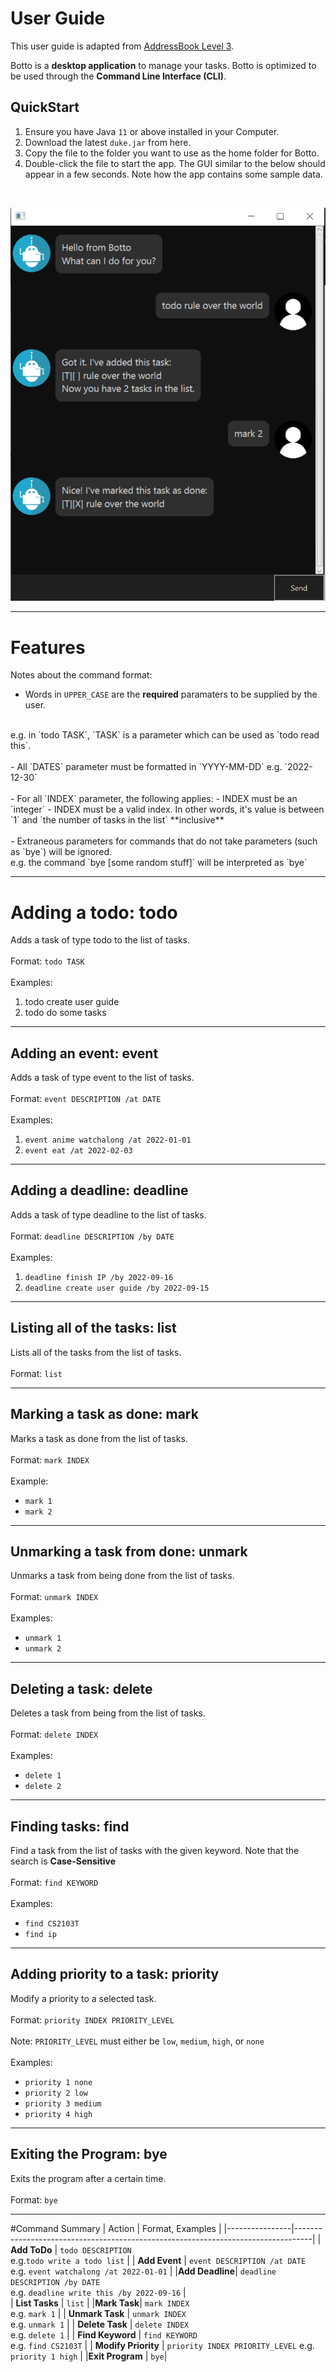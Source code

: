 # User Guide
This user guide is adapted from [AddressBook Level 3](https://nus-cs2103-ay2223s1.github.io/tp/UserGuide.html).

Botto is a **desktop application** to manage your tasks. Botto is 
optimized to be used through the **Command Line Interface (CLI)**.

## QuickStart
1. Ensure you have Java `11` or above installed in your Computer.
2. Download the latest `duke.jar` from here.
3. Copy the file to the folder you want to use as the home folder for Botto.
4. Double-click the file to start the app. The GUI similar to the below should appear in a few seconds. Note how the app contains some sample data.
<br />

![Ui](Ui.png)

***
# Features
Notes about the command format:
- Words in `UPPER_CASE` are the **required** paramaters to be supplied by the user.
<br />
e.g. in `todo TASK`, `TASK` is a parameter which can be used as `todo read this`.
<br /> <br />
- All `DATES` parameter must be formatted in `YYYY-MM-DD` e.g. `2022-12-30`
  <br /> <br />
- For all `INDEX` parameter, the following applies:
  - INDEX must be an `integer`
  - INDEX must be a valid index. In other words, it's value
    is between `1` and `the number of tasks in the list` **inclusive**
    <br /><br />
- Extraneous parameters for commands that do not take parameters (such as `bye`) will be ignored.
  <br />
e.g. the command `bye [some random stuff]` will be interpreted as `bye`

***
# Adding a todo: todo
Adds a task of type todo to the list of tasks.
<br /> <br />
Format: `todo TASK`
<br /> <br />
Examples:
1. todo create user guide
2. todo do some tasks

***
## Adding an event: event
Adds a task of type event to the list of tasks.
<br /> <br />
Format: `event DESCRIPTION /at DATE`
<br /> <br />
Examples:
1. `event anime watchalong /at 2022-01-01`
2. `event eat /at 2022-02-03`

***
## Adding a deadline: deadline
Adds a task of type deadline to the list of tasks.
<br /><br />
Format: `deadline DESCRIPTION /by DATE`
<br /><br />
Examples:
1. `deadline finish IP /by 2022-09-16`
2. `deadline create user guide /by 2022-09-15`

***
## Listing all of the tasks: list
Lists all of the tasks from the list of tasks.
<br /><br />
Format: `list`
<br />

***
## Marking a task as done: mark
Marks a task as done from the list of tasks.
<br /><br />
Format: `mark INDEX`
<br /><br />
Example:
- `mark 1`
- `mark 2`

***
## Unmarking a task from done: unmark
Unmarks a task from being done from the list of tasks.
<br /><br />
Format: `unmark INDEX`
<br /><br />
Examples:
- `unmark 1`
- `unmark 2`

***
## Deleting a task: delete
Deletes a task from being from the list of tasks.
<br /><br />
Format: `delete INDEX`
<br /><br />
Examples:
- `delete 1`
- `delete 2`

***
## Finding tasks: find
Find a task from the list of tasks with the given keyword.
Note that the search is **Case-Sensitive**
<br /><br />
Format: `find KEYWORD`
<br /><br />
Examples:
- `find CS2103T`
- `find ip`

***
## Adding priority to a task: priority
Modify a priority to a selected task.
<br /><br />
Format: `priority INDEX PRIORITY_LEVEL`
<br /><br />
Note: `PRIORITY_LEVEL` must either be `low`, `medium`, `high`, or `none`
<br /><br />
Examples:
- `priority 1 none`
- `priority 2 low`
- `priority 3 medium`
- `priority 4 high`

***
## Exiting the Program: bye
Exits the program after a certain time.
<br /><br />
Format: `bye`
***
#Command Summary
| Action         | Format, Examples                                                                 |
|----------------|----------------------------------------------------------------------------------|
| **Add ToDo**   | `todo DESCRIPTION` <br /> e.g.`todo write a todo list`                           |
| **Add Event**  | `event DESCRIPTION /at DATE` <br /> e.g. `event watchalong /at 2022-01-01`       |
|**Add Deadline**| `deadline DESCRIPTION /by DATE` <br /> e.g. `deadline write this /by 2022-09-16` |           
| **List Tasks** | `list`                                                                           |
|**Mark Task**| `mark INDEX` <br /> e.g. `mark 1`                                                |
| **Unmark Task** | `unmark INDEX` <br /> e.g. `unmark 1`                                            |
| **Delete Task** | `delete INDEX` <br /> e.g. `delete 1`                                             |
| **Find Keyword** | `find KEYWORD` <br /> e.g. `find CS2103T`                                        |
| **Modify Priority** | `priority INDEX PRIORITY_LEVEL` e.g. `priority 1 high` |
|**Exit Program** | `bye`|